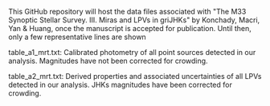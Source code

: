 This GitHub repository will host the data files associated with "The M33 Synoptic Stellar Survey. III. Miras and LPVs in griJHKs" by Konchady, Macri, Yan & Huang, once the manuscript is accepted for publication. Until then, only a few representative lines are shown

table_a1_mrt.txt: Calibrated photometry of all point sources detected in our analysis. Magnitudes have not been corrected for crowding.

table_a2_mrt.txt: Derived properties and associated uncertainties of all LPVs detected in our analysis. JHKs magnitudes have been corrected for crowding.
